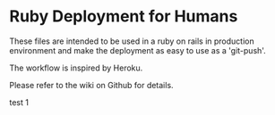 Ruby Deployment for Humans
==========================

These files are intended to be used in a ruby on rails in production environment and make the deployment as easy to use as a 'git-push'.

The workflow is inspired by Heroku.

Please refer to the wiki on Github for details.

test 1